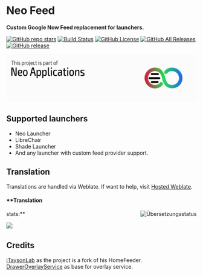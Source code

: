 # Neo Feed

**Custom Google Now Feed replacement for launchers.**

[![GitHub repo stars](https://img.shields.io/github/stars/saulhdev/OmegaFeeder?style=flat)](https://github.com/saulhdev/OmegaFeeder/stargazers)
[![Build Status](https://img.shields.io/github/workflow/status/saulhdev/OmegaFeeder/Omega%20Feeder%20CI?event=push&logo=github&style=flat)](https://github.com/saulhdev/OmegaFeeder/actions?query=workflow%3A%22Omega+Feeder+CI%22+event%3Apush)
[![GitHub License](https://img.shields.io/github/license/saulhdev/OmegaFeeder)](https://github.com/saulhdev/Neo-Launcher/blob/main/LICENSE)
[![GitHub All Releases](https://img.shields.io/github/downloads/saulhdev/OmegaFeeder/total.svg?style=fla)](https://github.com/saulhdev/OmegaFeeder/releases/)
[![GitHub release](https://img.shields.io/github/v/release/saulhdev/OmegaFeeder?display_name=tag)](https://github.com/saulhdev/OmegaFeeder/releases/latest)

![Neo Applications Banner](neo_banner.png)

## Supported launchers

- Neo Launcher
- LibreChair
- Shade Launcher
- And any launcher with custom feed provider support.

## Translation

Translations are handled via Weblate. If want to help,
visit <a href="https://hosted.weblate.org/projects/neo-feed/">Hosted Weblate</a>.

#### **Translation
stats:** [<img align="right" src="https://hosted.weblate.org/widgets/neo-feed/-/287x66-white.png" alt="Übersetzungsstatus" />](https://hosted.weblate.org/engage/neo-feed/?utm_source=widget)

<img src="https://hosted.weblate.org/widgets/neo-feed/-/multi-red.svg" />

## Credits

[iTaysonLab](https://github.com/iTaysonLab) as the project is a fork of his HomeFeeder.<br/>
[DrawerOverlayService](https://github.com/FabianTerhorst/DrawerOverlayService) as base for overlay
service.
